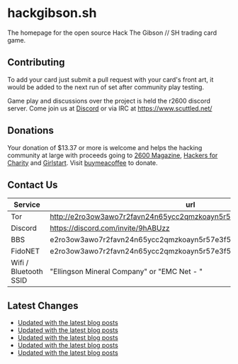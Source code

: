 # hackgibson.sh
The homepage for the open source Hack The Gibson // SH trading card game.


## Contributing

To add your card just submit a pull request with your card's front art, it would be added to the next run of set after community play testing.

Game play and discussions over the project is held the r2600 discord server. Come join us at [Discord](https://discord.com/invite/9hABUzz) or via IRC at https://www.scuttled.net/


## Donations

Your donation of $13.37 or more is welcome and helps the hacking community at large with proceeds going to [2600 Magazine](https://2600.com/), [Hackers for Charity](https://hackersforcharity.org) and [Girlstart](https://girlstart.org).  Visit [buymeacoffee](https://www.buymeacoffee.com/hackgibson.sh) to donate.


## Contact Us

Service | url
-|-
Tor | http://e2ro3ow3awo7r2favn24n65ycc2qmzkoayn5r57e3f56nvjwdcgg32ad.onion
Discord | https://discord.com/invite/9hABUzz
BBS | e2ro3ow3awo7r2favn24n65ycc2qmzkoayn5r57e3f56nvjwdcgg32ad.onion:23
FidoNET | e2ro3ow3awo7r2favn24n65ycc2qmzkoayn5r57e3f56nvjwdcgg32ad.onion:24554
Wifi / Bluetooth SSID | "Ellingson Mineral Company" or "EMC Net - <fidonet address>"

## Latest Changes
<!-- BLOG-POST-LIST:START -->
- [Updated with the latest blog posts](https://github.com/DFW2600/hackgibson.sh/commit/1f88c3702e8b1222c36626f5a01b4c63436ccbde)
- [Updated with the latest blog posts](https://github.com/DFW2600/hackgibson.sh/commit/e505007c87cc77c6913bd15f380ce84bb5d6a6d3)
- [Updated with the latest blog posts](https://github.com/DFW2600/hackgibson.sh/commit/3f2bf3568eb287f39419494e97b6b99d02ef3ed1)
- [Updated with the latest blog posts](https://github.com/DFW2600/hackgibson.sh/commit/878f267d377530d3778404f872330fc48305cee9)
- [Updated with the latest blog posts](https://github.com/DFW2600/hackgibson.sh/commit/8bbc0dac17dbf1dab716dc11b3c7efdd4a016b1a)
<!-- BLOG-POST-LIST:END -->
